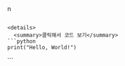 n
```

<details>
  <summary>클릭해서 코드 보기</summary>
```python
print("Hello, World!")
```

</details>
```
